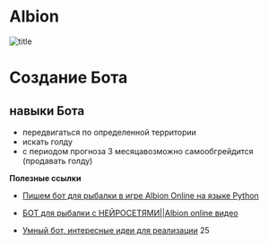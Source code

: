 # Albion
![title](scale_1200.jpg)

# Создание Бота

## навыки Бота
* передвигаться по определенной территории
* искать голду
* с периодом прогноза 3 месяцавозможно самообгрейдится (продавать голду)
  
**Полезные ссылки**

* [Пишем бот для рыбалки в игре Albion Online на языке Python](https://habr.com/ru/articles/459110/)
* [БОТ для рыбалки с НЕЙРОСЕТЯМИ||Albion online видео](https://rutube.ru/video/84d09a70accc56c305e49d3c721dff07/)

* [Умный бот, интересные идеи для реализации](https://rutube.ru/video/363f01433f965bd2e058fcca6aec0281/?r=wd)
25